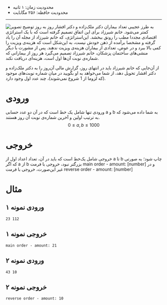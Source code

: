 + محدودیت زمان: ۱ ثانیه
+ محدودیت حافظه: ۲۵۶ مگابایت

----------
![توضیح تصویر](https://www.uplooder.net/img/image/47/76bd27e8229c74e2f3c2be0332834933/1.jpg)
به طرز عجیبی تعداد بیماران دکتر ملک‌زاده و دکتر افشار روز به روز کمتر می‌شود. خانم شیرزاد برای این اتفاق تصمیم گرفته است که با یک استراتژی اقتصادی مجددا مطب را رونق ببخشد. این‌استراتژی، که خانم شیرزاد از مجله آن را یاد گرفته و مشخصا برآمده از ذهن خودش نیست، به این‌شکل است که هزینه‌ی ویزیت را کمی بالا ببرد و در عوض، تعدادی از بیماران هزینه‌ی ویزیت ندهند. پس از مشورت با دیگر منشی‌های ساختمان پزشکان، خانم شیرزاد تصمیم می‌گیرد هر روز از بیمارانی که شماره‌ی نوبت آن‌ها اول است، هزینه‌ای دریافت نکند.

از آن‌جایی که خانم شیرزاد باید در انتهای روز، گزارش مالی آن‌روز را به دکتر ملک‌زاده و دکتر افشار تحویل دهد، از شما می‌خواهد به او بگویید در میان شماره نوبت‌های موجود (که لزوما از 1 شروع نمی‌شوند)، چند عدد اول وجود دارد.

# ورودی
ورودی تنها شامل یک خط است که در آن دو عدد حسابی a و b به شما داده می‌شود که به ترتیب اولین و آخرین شماره‌ی نوبت آن روز هستند.
$$0 \le a, b \le1000$$

# خروجی
خروجی شامل یک‌خط است که باید در آن، تعداد اعداد اول از a تا b چاپ شود؛ به صورتی که اگر a از b بزرگتر نبود، خروجی با فرمت main order - amount: [number] و در غیر این‌صورت، خروجی با فرمت reverse order - amount: [number]

# مثال
## ورودی نمونه ۱
```
23 112
```

## خروجی نمونه ۱
```
main order - amount: 21
```

## ورودی نمونه ۲
```
43 10
```

## خروجی نمونه ۲
```
reverse order - amount: 10
```
